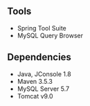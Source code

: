 ## Tools
- Spring Tool Suite
- MySQL Query Browser
## Dependencies
- Java, JConsole 1.8
- Maven 3.5.3
- MySQL Server 5.7
- Tomcat v9.0

